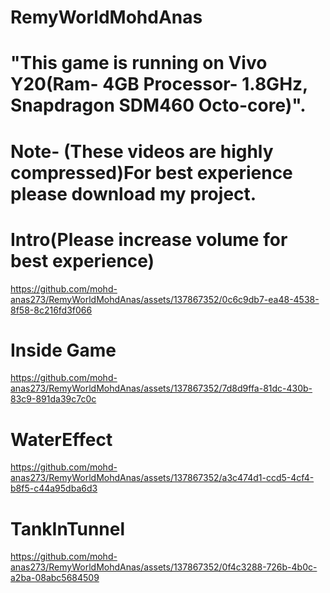 # RemyWorldMohdAnas

# "This game is running on Vivo Y20(Ram- 4GB Processor- 1.8GHz, Snapdragon SDM460 Octo-core)".

# Note- (These videos are highly compressed)For best experience please download my project.



# Intro(Please increase volume for best experience)

https://github.com/mohd-anas273/RemyWorldMohdAnas/assets/137867352/0c6c9db7-ea48-4538-8f58-8c216fd3f066

# Inside Game



https://github.com/mohd-anas273/RemyWorldMohdAnas/assets/137867352/7d8d9ffa-81dc-430b-83c9-891da39c7c0c

# WaterEffect



https://github.com/mohd-anas273/RemyWorldMohdAnas/assets/137867352/a3c474d1-ccd5-4cf4-b8f5-c44a95dba6d3



# TankInTunnel



https://github.com/mohd-anas273/RemyWorldMohdAnas/assets/137867352/0f4c3288-726b-4b0c-a2ba-08abc5684509

